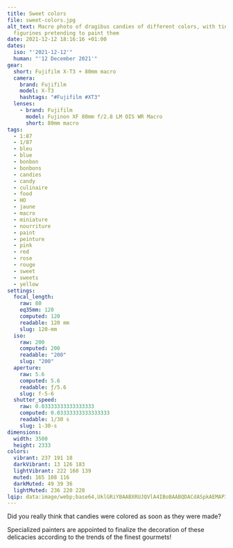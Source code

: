 ```yaml
---
title: Sweet colors
file: sweet-colors.jpg
alt_text: Macro photo of dragibus candies of different colors, with tiny
  figurines pretending to paint them
date: 2021-12-12 18:16:16 +01:00
dates:
  iso: "'2021-12-12'"
  human: "'12 December 2021'"
gear:
  short: Fujifilm X-T3 + 80mm macro
  camera:
    brand: Fujifilm
    model: X-T3
    hashtags: "#Fujifilm #XT3"
  lenses:
    - brand: Fujifilm
      model: Fujinon XF 80mm f/2.8 LM OIS WR Macro
      short: 80mm macro
tags:
  - 1:87
  - 1/87
  - bleu
  - blue
  - bonbon
  - bonbons
  - candies
  - candy
  - culinaire
  - food
  - HO
  - jaune
  - macro
  - miniature
  - nourriture
  - paint
  - peinture
  - pink
  - red
  - rose
  - rouge
  - sweet
  - sweets
  - yellow
settings:
  focal_length:
    raw: 80
    eq35mm: 120
    computed: 120
    readable: 120 mm
    slug: 120-mm
  iso:
    raw: 200
    computed: 200
    readable: "200"
    slug: "200"
  aperture:
    raw: 5.6
    computed: 5.6
    readable: ƒ/5.6
    slug: f-5-6
  shutter_speed:
    raw: 0.03333333333333333
    computed: 0.03333333333333333
    readable: 1/30 s
    slug: 1-30-s
dimensions:
  width: 3500
  height: 2333
colors:
  vibrant: 237 191 18
  darkVibrant: 13 126 183
  lightVibrant: 222 160 139
  muted: 165 108 116
  darkMuted: 49 39 36
  lightMuted: 236 220 228
lqip: data:image/webp;base64,UklGRiYBAABXRUJQVlA4IBoBAABQDACdASpkAEMAP3GuzV60raolKhdJqpAuCWIA1AhAAyUBe9xBdEzVoOU0UJdpwiwADzZU2rYMt3rGu5cSg+X6S0rIZvYafCHrgnxaWEctPmP3+0DNmq56drVlg8dzEcw/tR52YQmueatPQAD+7mo450+V17lDme5amkiog2nVdYr5EjYP4ob2S0tMXOp/3l3nal5zo1i/MAQAnCj/vXopvMClokvczUobs1mczJigNf5Wl+X+6phDrHCbpQEzVD9RiCyDQHvz8k2lxfE7LhHjkDcuJs3hzdWxRgxzl42A37eC4gSNRNKFtk2Bkx5w4R97eDcDlB2bhOfg2bCsT0AZTfiCSMBzmVieW+kNU8W1SAHqXQKjtjCAAAA=
---
```


Did you really think that candies were colored as soon as they were made?

Specialized painters are appointed to finalize the decoration of these delicacies according to the trends of the finest gourmets!
